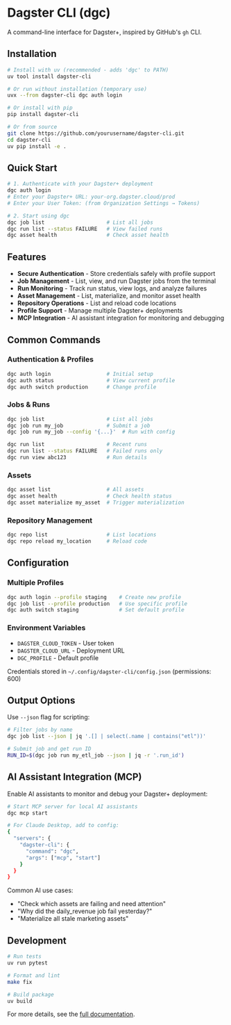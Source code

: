 # Dagster CLI (dgc)

A command-line interface for Dagster+, inspired by GitHub's `gh` CLI.

## Installation

```bash
# Install with uv (recommended - adds 'dgc' to PATH)
uv tool install dagster-cli

# Or run without installation (temporary use)
uvx --from dagster-cli dgc auth login

# Or install with pip
pip install dagster-cli

# Or from source
git clone https://github.com/yourusername/dagster-cli.git
cd dagster-cli
uv pip install -e .
```

## Quick Start

```bash
# 1. Authenticate with your Dagster+ deployment
dgc auth login
# Enter your Dagster+ URL: your-org.dagster.cloud/prod
# Enter your User Token: (from Organization Settings → Tokens)

# 2. Start using dgc
dgc job list                    # List all jobs
dgc run list --status FAILURE   # View failed runs
dgc asset health                # Check asset health
```

## Features

- **Secure Authentication** - Store credentials safely with profile support
- **Job Management** - List, view, and run Dagster jobs from the terminal
- **Run Monitoring** - Track run status, view logs, and analyze failures
- **Asset Management** - List, materialize, and monitor asset health
- **Repository Operations** - List and reload code locations
- **Profile Support** - Manage multiple Dagster+ deployments
- **MCP Integration** - AI assistant integration for monitoring and debugging

## Common Commands

### Authentication & Profiles
```bash
dgc auth login                  # Initial setup
dgc auth status                 # View current profile
dgc auth switch production      # Change profile
```

### Jobs & Runs
```bash
dgc job list                    # List all jobs
dgc job run my_job              # Submit a job
dgc job run my_job --config '{...}'  # Run with config

dgc run list                    # Recent runs
dgc run list --status FAILURE   # Failed runs only
dgc run view abc123             # Run details
```

### Assets
```bash
dgc asset list                  # All assets
dgc asset health                # Check health status
dgc asset materialize my_asset  # Trigger materialization
```

### Repository Management
```bash
dgc repo list                   # List locations
dgc repo reload my_location     # Reload code
```

## Configuration

### Multiple Profiles
```bash
dgc auth login --profile staging    # Create new profile
dgc job list --profile production   # Use specific profile
dgc auth switch staging             # Set default profile
```

### Environment Variables
- `DAGSTER_CLOUD_TOKEN` - User token
- `DAGSTER_CLOUD_URL` - Deployment URL
- `DGC_PROFILE` - Default profile

Credentials stored in `~/.config/dagster-cli/config.json` (permissions: 600)

## Output Options

Use `--json` flag for scripting:
```bash
# Filter jobs by name
dgc job list --json | jq '.[] | select(.name | contains("etl"))'

# Submit job and get run ID
RUN_ID=$(dgc job run my_etl_job --json | jq -r '.run_id')
```

## AI Assistant Integration (MCP)

Enable AI assistants to monitor and debug your Dagster+ deployment:

```bash
# Start MCP server for local AI assistants
dgc mcp start

# For Claude Desktop, add to config:
{
  "servers": {
    "dagster-cli": {
      "command": "dgc",
      "args": ["mcp", "start"]
    }
  }
}
```

Common AI use cases:
- "Check which assets are failing and need attention"
- "Why did the daily_revenue job fail yesterday?"
- "Materialize all stale marketing assets"

## Development

```bash
# Run tests
uv run pytest

# Format and lint
make fix

# Build package
uv build
```

For more details, see the [full documentation](https://github.com/yourusername/dagster-cli/wiki).